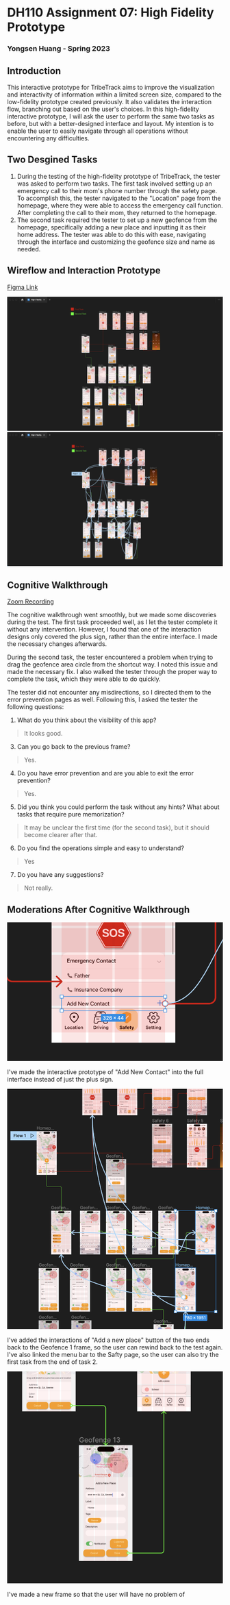 # DH110 Assignment 07: High Fidelity Prototype
### Yongsen Huang - Spring 2023

## Introduction
This interactive prototype for TribeTrack aims to improve the visualization and interactivity of information within a limited screen size, compared to the low-fidelity prototype created previously. It also validates the interaction flow, branching out based on the user's choices. In this high-fidelity interactive prototype, I will ask the user to perform the same two tasks as before, but with a better-designed interface and layout. My intention is to enable the user to easily navigate through all operations without encountering any difficulties.

## Two Desgined Tasks
1. During the testing of the high-fidelity prototype of TribeTrack, the tester was asked to perform two tasks. The first task involved setting up an emergency call to their mom's phone number through the safety page. To accomplish this, the tester navigated to the "Location" page from the homepage, where they were able to access the emergency call function. After completing the call to their mom, they returned to the homepage.
2. The second task required the tester to set up a new geofence from the homepage, specifically adding a new place and inputting it as their home address. The tester was able to do this with ease, navigating through the interface and customizing the geofence size and name as needed.

## Wireflow and Interaction Prototype
[Figma Link](https://www.figma.com/file/LUVFanPDicMw6mCunnuDFt/High-Fidelity?type=design&node-id=0%3A1&t=jlLC4x4jRhguLyDq-1)

<img src="./wireflow.png">

<img src="./interaction.png">

## Cognitive Walkthrough
[Zoom Recording](https://ucla.zoom.us/rec/share/07O7Rt8ozPZWdr8QG_e2u9q2iv8v3CSKXaoE6S9YJ84xJW08-reCoJNTwLlXVZBU.FlWEaXXcA-AW9Qxv)

The cognitive walkthrough went smoothly, but we made some discoveries during the test. The first task proceeded well, as I let the tester complete it without any intervention. However, I found that one of the interaction designs only covered the plus sign, rather than the entire interface. I made the necessary changes afterwards.

During the second task, the tester encountered a problem when trying to drag the geofence area circle from the shortcut way. I noted this issue and made the necessary fix. I also walked the tester through the proper way to complete the task, which they were able to do quickly.

The tester did not encounter any misdirections, so I directed them to the error prevention pages as well. Following this, I asked the tester the following questions:

1. What do you think about the visibility of this app?
> It looks good.
3. Can you go back to the previous frame?
> Yes.
4. Do you have error prevention and are you able to exit the error prevention?
> Yes.
5. Did you think you could perform the task without any hints? What about tasks that require pure memorization?
> It may be unclear the first time (for the second task), but it should become clearer after that.
6. Do you find the operations simple and easy to understand?
> Yes
7. Do you have any suggestions?
> Not really.

## Moderations After Cognitive Walkthrough
<img src="./1.png">

I've made the interactive prototype of "Add New Contact" into the full interface instead of just the plus sign.

<img src="./2.png">

I've added the interactions of "Add a new place" button of the two ends back to the Geofence 1 frame, so the user can rewind back to the test again. I've also linked the menu bar to the Safty page, so the user can also try the first task from the end of task 2.

<img src="./3.png">

I've made a new frame so that the user will have no problem of
